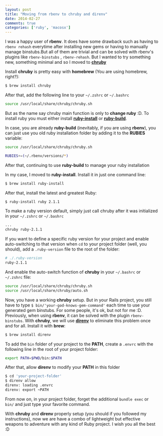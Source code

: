 ```yaml
---
layout: post
title: "Moving from rbenv to chruby and direnv"
date: 2014-02-27
comments: true
categories: ['ruby', 'macosx']
---
```


I was a happy user of __rbenv__. It does have some drawback such as having to ```rbenv rehash``` everytime after installing new gems or having to manually manage binstubs.But all of them are trivial and can be solved with rbenv's plugins like ```rbenv-binstubs``` , ```rbenv-rehash```. But I wanted to try something new, something minimal and so I moved to __[chruby](https://github.com/postmodern/chruby)__

Install __chruby__ is pretty easy with __homebrew__ (You are using homebrew, right?):


```sh
$ brew install chruby
```

After that, add the following line to your ```~/.zshrc``` or ```~/.bashrc```

```sh
source /usr/local/share/chruby/chruby.sh
```

But as the name say chruby main function is only to __change ruby__ :D. To install ruby you must either install __[ruby-install](https://github.com/postmodern/ruby-install)__ or __[ruby-build](https://github.com/sstephenson/ruby-build)__. 

In case, you are already __ruby-build__ (inevitably, if you are using __rbenv__), you can just use you old ruby installation folder by adding it to the __RUBIES__ variable:

```sh
source /usr/local/share/chruby/chruby.sh

RUBIES+=(~/.rbenv/versions/*)
```

After that, continuing to use __ruby-build__ to manage your ruby installation

In my case, I moved to __ruby-install__. Install it in just one command line:

```sh
$ brew install ruby-install
```

After that, install the latest and greatest Ruby:

```sh
$ ruby-install ruby 2.1.1
```

To make a ruby version default, simply just call chruby after it was initialized in your ```~/.zshrc``` or ```~/.bashrc```

```sh
...
chruby ruby-2.1.1
```

If you want to define a specific ruby version for your project and enable auto-switching to that version when ```cd``` to your project folder (well, you should), add a ```.ruby-version``` file to the root of the folder:

```sh
# ./.ruby-version
ruby-2.1.1
```

And enable the auto-switch function of __chruby__ in your ```~/.bashrc``` or ```~/.zshrc``` file:

```sh
source /usr/local/share/chruby/chruby.sh
source /usr/local/share/chruby/auto.sh
```

Now, you have a working __chruby__ setup. But in your Rails project, you still have to type ```$ bin/'your-god-knows-gem-command'``` each time to use your generated gem binstubs. For some people, it's ok, but not for me :D. Previously, when using __rbenv__, it can be solved with the plugin ```rbenv-binstubs```. With __chruby__, we will use __[direnv](https://github.com/zimbatm/direnv)__ to eliminate this problem once and for all. Install it with __brew__:

```sh
$ brew install direnv
```

To add the ```bin``` folder of your project to the __PATH__, create a ```.envrc``` with the following line in the root of your project folder:

```sh
export PATH=$PWD/bin:$PATH
```

After that, allow __direnv__ to modify your __PATH__ in this folder

```sh
$ cd 'your-project-folder'
$ direnv allow
direnv: loading .envrc
direnv: export ~PATH
```

From now on, in your project folder, forget the additional ```bundle exec``` or ```bin/``` and just type your favorite command.

With __chruby__ and __direnv__ properly setup (you should if you followed my instructions), now we are have a combo of lightweight but effective weapons to adventure with any kind of Ruby project. I wish you all the best :D
